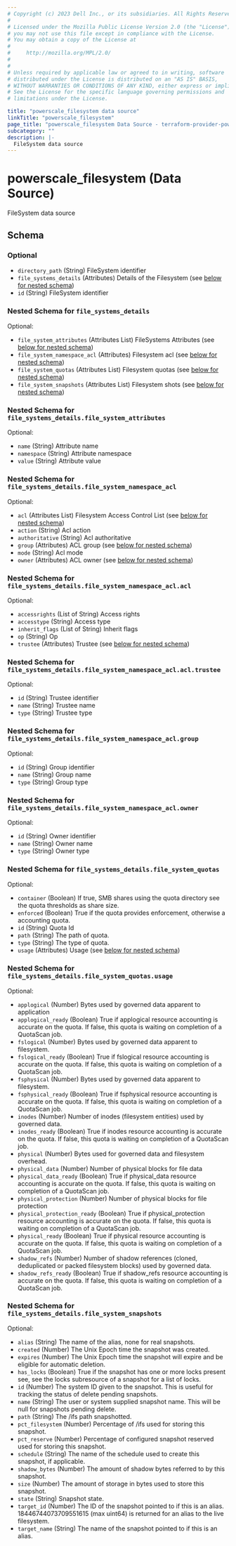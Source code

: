 ```yaml
---
# Copyright (c) 2023 Dell Inc., or its subsidiaries. All Rights Reserved.
#
# Licensed under the Mozilla Public License Version 2.0 (the "License");
# you may not use this file except in compliance with the License.
# You may obtain a copy of the License at
#
#     http://mozilla.org/MPL/2.0/
#
#
# Unless required by applicable law or agreed to in writing, software
# distributed under the License is distributed on an "AS IS" BASIS,
# WITHOUT WARRANTIES OR CONDITIONS OF ANY KIND, either express or implied.
# See the License for the specific language governing permissions and
# limitations under the License.

title: "powerscale_filesystem data source"
linkTitle: "powerscale_filesystem"
page_title: "powerscale_filesystem Data Source - terraform-provider-powerscale"
subcategory: ""
description: |-
  FileSystem data source
---
```


# powerscale_filesystem (Data Source)

FileSystem data source



<!-- schema generated by tfplugindocs -->
## Schema

### Optional

- `directory_path` (String) FileSystem identifier
- `file_systems_details` (Attributes) Details of the Filesystem (see [below for nested schema](#nestedatt--file_systems_details))
- `id` (String) FileSystem identifier

<a id="nestedatt--file_systems_details"></a>
### Nested Schema for `file_systems_details`

Optional:

- `file_system_attributes` (Attributes List) FileSystems Attributes (see [below for nested schema](#nestedatt--file_systems_details--file_system_attributes))
- `file_system_namespace_acl` (Attributes) Filesystem acl (see [below for nested schema](#nestedatt--file_systems_details--file_system_namespace_acl))
- `file_system_quotas` (Attributes List) Filesystem quotas (see [below for nested schema](#nestedatt--file_systems_details--file_system_quotas))
- `file_system_snapshots` (Attributes List) Filesystem shots (see [below for nested schema](#nestedatt--file_systems_details--file_system_snapshots))

<a id="nestedatt--file_systems_details--file_system_attributes"></a>
### Nested Schema for `file_systems_details.file_system_attributes`

Optional:

- `name` (String) Attribute name
- `namespace` (String) Attribute namespace
- `value` (String) Attribute value


<a id="nestedatt--file_systems_details--file_system_namespace_acl"></a>
### Nested Schema for `file_systems_details.file_system_namespace_acl`

Optional:

- `acl` (Attributes List) Filesystem Access Control List (see [below for nested schema](#nestedatt--file_systems_details--file_system_namespace_acl--acl))
- `action` (String) Acl action
- `authoritative` (String) Acl authoritative
- `group` (Attributes) ACL group (see [below for nested schema](#nestedatt--file_systems_details--file_system_namespace_acl--group))
- `mode` (String) Acl mode
- `owner` (Attributes) ACL owner (see [below for nested schema](#nestedatt--file_systems_details--file_system_namespace_acl--owner))

<a id="nestedatt--file_systems_details--file_system_namespace_acl--acl"></a>
### Nested Schema for `file_systems_details.file_system_namespace_acl.acl`

Optional:

- `accessrights` (List of String) Access rights
- `accesstype` (String) Access type
- `inherit_flags` (List of String) Inherit flags
- `op` (String) Op
- `trustee` (Attributes) Trustee (see [below for nested schema](#nestedatt--file_systems_details--file_system_namespace_acl--acl--trustee))

<a id="nestedatt--file_systems_details--file_system_namespace_acl--acl--trustee"></a>
### Nested Schema for `file_systems_details.file_system_namespace_acl.acl.trustee`

Optional:

- `id` (String) Trustee identifier
- `name` (String) Trustee name
- `type` (String) Trustee type



<a id="nestedatt--file_systems_details--file_system_namespace_acl--group"></a>
### Nested Schema for `file_systems_details.file_system_namespace_acl.group`

Optional:

- `id` (String) Group identifier
- `name` (String) Group name
- `type` (String) Group type


<a id="nestedatt--file_systems_details--file_system_namespace_acl--owner"></a>
### Nested Schema for `file_systems_details.file_system_namespace_acl.owner`

Optional:

- `id` (String) Owner identifier
- `name` (String) Owner name
- `type` (String) Owner type



<a id="nestedatt--file_systems_details--file_system_quotas"></a>
### Nested Schema for `file_systems_details.file_system_quotas`

Optional:

- `container` (Boolean) If true, SMB shares using the quota directory see the quota thresholds as share size.
- `enforced` (Boolean) True if the quota provides enforcement, otherwise a accounting quota.
- `id` (String) Quota Id
- `path` (String) The path of quota.
- `type` (String) The type of quota.
- `usage` (Attributes) Usage (see [below for nested schema](#nestedatt--file_systems_details--file_system_quotas--usage))

<a id="nestedatt--file_systems_details--file_system_quotas--usage"></a>
### Nested Schema for `file_systems_details.file_system_quotas.usage`

Optional:

- `applogical` (Number) Bytes used by governed data apparent to application
- `applogical_ready` (Boolean) True if applogical resource accounting is accurate on the quota. If false, this quota is waiting on completion of a QuotaScan job.
- `fslogical` (Number) Bytes used by governed data apparent to filesystem.
- `fslogical_ready` (Boolean) True if fslogical resource accounting is accurate on the quota. If false, this quota is waiting on completion of a QuotaScan job.
- `fsphysical` (Number) Bytes used by governed data apparent to filesystem.
- `fsphysical_ready` (Boolean) True if fsphysical resource accounting is accurate on the quota. If false, this quota is waiting on completion of a QuotaScan job.
- `inodes` (Number) Number of inodes (filesystem entities) used by governed data.
- `inodes_ready` (Boolean) True if inodes resource accounting is accurate on the quota. If false, this quota is waiting on completion of a QuotaScan job.
- `physical` (Number) Bytes used for governed data and filesystem overhead.
- `physical_data` (Number) Number of physical blocks for file data
- `physical_data_ready` (Boolean) True if physical_data resource accounting is accurate on the quota. If false, this quota is waiting on completion of a QuotaScan job.
- `physical_protection` (Number) Number of physical blocks for file protection
- `physical_protection_ready` (Boolean) True if physical_protection resource accounting is accurate on the quota. If false, this quota is waiting on completion of a QuotaScan job.
- `physical_ready` (Boolean) True if physical resource accounting is accurate on the quota. If false, this quota is waiting on completion of a QuotaScan job.
- `shadow_refs` (Number) Number of shadow references (cloned, deduplicated or packed filesystem blocks) used by governed data.
- `shadow_refs_ready` (Boolean) True if shadow_refs resource accounting is accurate on the quota. If false, this quota is waiting on completion of a QuotaScan job.



<a id="nestedatt--file_systems_details--file_system_snapshots"></a>
### Nested Schema for `file_systems_details.file_system_snapshots`

Optional:

- `alias` (String) The name of the alias, none for real snapshots.
- `created` (Number) The Unix Epoch time the snapshot was created.
- `expires` (Number) The Unix Epoch time the snapshot will expire and be eligible for automatic deletion.
- `has_locks` (Boolean) True if the snapshot has one or more locks present see, see the locks subresource of a snapshot for a list of locks.
- `id` (Number) The system ID given to the snapshot. This is useful for tracking the status of delete pending snapshots.
- `name` (String) The user or system supplied snapshot name. This will be null for snapshots pending delete.
- `path` (String) The /ifs path snapshotted.
- `pct_filesystem` (Number) Percentage of /ifs used for storing this snapshot.
- `pct_reserve` (Number) Percentage of configured snapshot reserved used for storing this snapshot.
- `schedule` (String) The name of the schedule used to create this snapshot, if applicable.
- `shadow_bytes` (Number) The amount of shadow bytes referred to by this snapshot.
- `size` (Number) The amount of storage in bytes used to store this snapshot.
- `state` (String) Snapshot state.
- `target_id` (Number) The ID of the snapshot pointed to if this is an alias. 18446744073709551615 (max uint64) is returned for an alias to the live filesystem.
- `target_name` (String) The name of the snapshot pointed to if this is an alias.